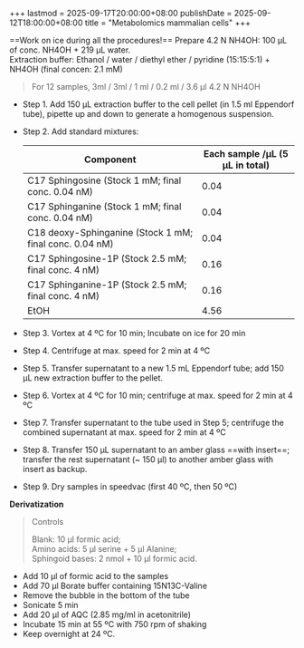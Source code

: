 +++
lastmod = 2025-09-17T20:00:00+08:00
publishDate = 2025-09-12T18:00:00+08:00
title = "Metabolomics mammalian cells"
+++

==Work on ice during all the procedures!==
Prepare 4.2 N NH4OH: 100 μL of conc. NH4OH + 219 μL water.  
Extraction buffer: Ethanol / water / diethyl ether / pyridine (15:15:5:1) + NH4OH (final concen: 2.1 mM)  
> For 12 samples, 3ml / 3ml / 1 ml / 0.2 ml / 3.6 μl 4.2 N NH4OH  

- Step 1. Add 150 μL extraction buffer to the cell pellet (in 1.5 ml Eppendorf tube), pipette up and down to generate a homogenous suspension.
- Step 2. Add standard mixtures:  

    | Component                                               | Each sample /μL (5 μL in total) |
    | ------------------------------------------------------- | ------------------------------- |
    | C17 Sphingosine (Stock 1 mM; final conc. 0.04 nM)       | 0.04                            |
    | C17 Sphinganine (Stock 1 mM; final conc. 0.04 nM)       | 0.04                            |
    | C18 deoxy-Sphinganine (Stock 1 mM; final conc. 0.04 nM) | 0.04                            |
    | C17 Sphingosine-1P (Stock 2.5 mM; final conc. 4 nM)     | 0.16                            |
    | C17 Sphinganine-1P (Stock 2.5 mM; final conc. 4 nM)     | 0.16                            |
    | EtOH                                                    | 4.56                            |

- Step 3. Vortex at 4 ºC for 10 min; Incubate on ice for 20 min
- Step 4. Centrifuge at max. speed for 2 min at 4 ºC
- Step 5. Transfer supernatant to a new 1.5 mL Eppendorf tube; add 150 μL new extraction buffer to the pellet.
- Step 6. Vortex at 4 ºC for 10 min; centrifuge at max. speed for 2 min at 4 ºC
- Step 7. Transfer supernatant to the tube used in Step 5; centrifuge the combined supernatant at max. speed for 2 min at 4 ºC
- Step 8. Transfer 150 μL supernatant to an amber glass ==with insert==; transfer the rest supernatant (~ 150 μl) to another amber glass with insert as backup.
- Step 9. Dry samples in speedvac (first 40 ºC, then 50 ºC)

**Derivatization**  
> Controls  
> 
> Blank: 10 μl formic acid;  
> Amino acids: 5 μl serine + 5 μl Alanine;  
> Sphingoid bases: 2 nmol + 10 μl formic acid.  

- Add 10 μl of formic acid to the samples
- Add 70 μl Borate buffer containing 15N13C-Valine
- Remove the bubble in the bottom of the tube
- Sonicate 5 min
- Add 20 μl of AQC (2.85 mg/ml in acetonitrile)
- Incubate 15 min at 55 ºC with 750 rpm of shaking
- Keep overnight at 24 ºC.
